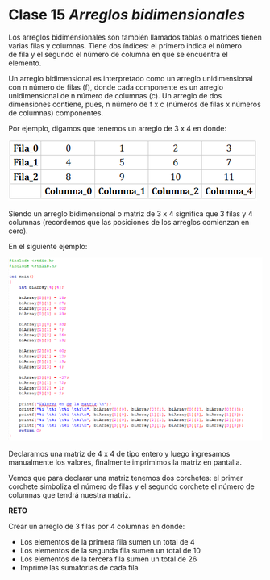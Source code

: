 # Clase 15 _Arreglos bidimensionales_

Los arreglos bidimensionales son también llamados tablas o matrices tienen
varias filas y columnas. Tiene dos índices: el primero indica el número
de fila y el segundo el número de columna en que se encuentra el elemento.

Un arreglo bidimensional es interpretado como un arreglo unidimensional con n
número de filas (f), donde cada componente es un arreglo unidimensional de n
número de columnas (c). Un arreglo de dos dimensiones contiene, pues, n número
de f x c (números de filas x números de columnas) componentes.

Por ejemplo, digamos que tenemos un arreglo de 3 x 4 en donde:

![src/programacionEstructurada_38.png](../src/programacionEstructurada_38.png)

Siendo un arreglo bidimensional o matriz de 3 x 4 significa que 3 filas y 4
columnas (recordemos que las posiciones de los arreglos comienzan en cero).

En el siguiente ejemplo:

![src/programacionEstructurada_39.png](../src/programacionEstructurada_39.png)

Declaramos una matriz de 4 x 4 de tipo entero y luego ingresamos manualmente los
valores, finalmente imprimimos la matriz en pantalla.

Vemos que para declarar una matriz tenemos dos corchetes: el primer corchete
simboliza el número de filas y el segundo corchete el número de columnas que
tendrá nuestra matriz.

**RETO**

Crear un arreglo de 3 filas por 4 columnas en donde:

- Los elementos de la primera fila sumen un total de 4
- Los elementos de la segunda fila sumen un total de 10
- Los elementos de la tercera fila sumen un total de 26
- Imprime las sumatorias de cada fila
